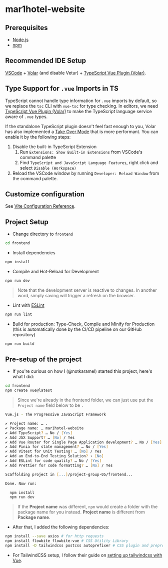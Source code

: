 # mar1hotel-website

## Prerequisites
- [Node.js](https://nodejs.org/en/download) 
- [npm](https://www.npmjs.com/) 

## Recommended IDE Setup

[VSCode](https://code.visualstudio.com/) + [Volar](https://marketplace.visualstudio.com/items?itemName=Vue.volar) (and disable Vetur) + [TypeScript Vue Plugin (Volar)](https://marketplace.visualstudio.com/items?itemName=Vue.vscode-typescript-vue-plugin).

## Type Support for `.vue` Imports in TS

TypeScript cannot handle type information for `.vue` imports by default, so we replace the `tsc` CLI with `vue-tsc` for type checking. In editors, we need [TypeScript Vue Plugin (Volar)](https://marketplace.visualstudio.com/items?itemName=Vue.vscode-typescript-vue-plugin) to make the TypeScript language service aware of `.vue` types.

If the standalone TypeScript plugin doesn't feel fast enough to you, Volar has also implemented a [Take Over Mode](https://github.com/johnsoncodehk/volar/discussions/471#discussioncomment-1361669) that is more performant. You can enable it by the following steps:

1. Disable the built-in TypeScript Extension
    1) Run `Extensions: Show Built-in Extensions` from VSCode's command palette
    2) Find `TypeScript and JavaScript Language Features`, right click and select `Disable (Workspace)`
2. Reload the VSCode window by running `Developer: Reload Window` from the command palette.

## Customize configuration

See [Vite Configuration Reference](https://vitejs.dev/config/).

## Project Setup
- Change directory to `frontend`
```sh
cd frontend
```
- Install dependencies
```sh
npm install
```
- Compile and Hot-Reload for Development
```sh
npm run dev
```
> Note that the development server is reactive to changes. In another word, simply saving will trigger a refresh on the browser.

- Lint with [ESLint](https://eslint.org/)
```sh
npm run lint
```

- Build for production: Type-Check, Compile and Minify for Production (this is automatically done by the CI/CD pipeline on our GitHub repository)
```sh
npm run build
```

## Pre-setup of the project
- If you're curious on how I (@notkaramel) started this project, here's what I did:
```sh
cd frontend
npm create vue@latest 
```
> Since we're already in the frontend folder, we can just use put the `Project name` field below to be `.`
```zsh
Vue.js - The Progressive JavaScript Framework

✔ Project name: … .
✔ Package name: … mar1hotel-website
✔ Add TypeScript? … No / [Yes]
✔ Add JSX Support? … [No] / Yes
✔ Add Vue Router for Single Page Application development? … No / [Yes]
✔ Add Pinia for state management? … No / [Yes]
✔ Add Vitest for Unit Testing? … [No] / Yes
✔ Add an End-to-End Testing Solution? › [No]
✔ Add ESLint for code quality? … No / [Yes]
✔ Add Prettier for code formatting? … [No] / Yes

Scaffolding project in [...]/project-group-05/frontend...

Done. Now run:

  npm install
  npm run dev
```
> If the **Project name** was different, `npm` would create a folder with the package name for you instead. **Project name** is different from **Package name**.

- After that, I added the following dependencies:
```sh
npm install --save axios # for http requests
npm install flowbite flowbite-vue # CSS Utility Library
npm install -D tailwindcss postcss autoprefixer # CSS plugin and preprocessor
```

- For TailwindCSS setup, I follow their guide on [setting up tailwindcss with Vue](https://tailwindcss.com/docs/guides/vue-3-vite). 


